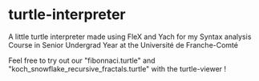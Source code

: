 # turtle-interpreter
A little turtle interpreter made using FleX and Yach for my Syntax analysis Course in Senior Undergrad Year at the Université de Franche-Comté

Feel free to try out our "fibonnaci.turtle" and "koch_snowflake_recursive_fractals.turtle" with the turtle-viewer !